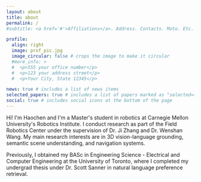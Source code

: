 ```yaml
---
layout: about
title: about
permalink: /
#subtitle: <a href='#'>Affiliations</a>. Address. Contacts. Moto. Etc.

profile:
  align: right
  image: prof_pic.jpg
  image_circular: false # crops the image to make it circular
  #more_info: >
  #  <p>555 your office number</p>
  #  <p>123 your address street</p>
  #  <p>Your City, State 12345</p>

news: true # includes a list of news items
selected_papers: true # includes a list of papers marked as "selected={true}"
social: true # includes social icons at the bottom of the page
---
```


Hi! I'm Haochen and I'm a Master's student in robotics at Carnegie Mellon University's Robotics Institute. I conduct research as part of the Field Robotics Center under the supervision of Dr. Ji Zhang and Dr. Wenshan Wang. My main research interests are in 3D vision-language grounding, semantic scene understanding, and navigation systems. 

Previously, I obtained my BASc in Engineering Science - Electrical and Computer Engineering at the University of Toronto, where I completed my undergrad thesis under Dr. Scott Sanner in natural language preference retrieval. 
